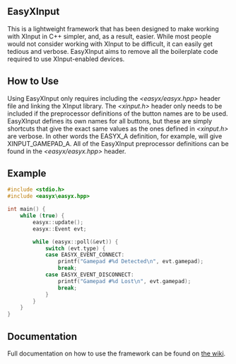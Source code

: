 EasyXInput
----------
This is a lightweight framework that has been designed to make working with XInput in C++ simpler, and, as a result, easier. While most people would not consider working with XInput to be difficult, it can easily get tedious and verbose. EasyXInput aims to remove all the boilerplate code required to use XInput-enabled devices.

How to Use
----------
Using EasyXInput only requires including the _\<easyx/easyx.hpp\>_ header file and linking the XInput library. The _\<xinput.h\>_ header only needs to be included if the preprocessor definitions of the button names are to be used. EasyXInput defines its own names for all buttons, but these are simply shortcuts that give the exact same values as the ones defined in _\<xinput.h\>_ are verbose. In other words the EASYX_A definition, for example, will give XINPUT_GAMEPAD_A. All of the EasyXInput preprocessor definitions can be found in the _\<easyx/easyx.hpp\>_ header.

Example
----------
```cpp
#include <stdio.h>
#include <easyx\easyx.hpp>

int main() {
    while (true) {
        easyx::update();
        easyx::Event evt;

        while (easyx::poll(&evt)) {
            switch (evt.type) {
            case EASYX_EVENT_CONNECT:
                printf("Gamepad #%d Detected\n", evt.gamepad);
                break;
            case EASYX_EVENT_DISCONNECT:
                printf("Gamepad #%d Lost\n", evt.gamepad);
                break;
            }
        }
    }
}
```

Documentation
----------
Full documentation on how to use the framework can be found on [the wiki](https://github.com/TylerOBrien/EasyXInput/wiki).
